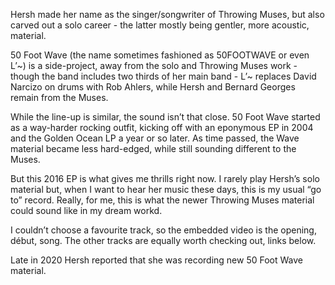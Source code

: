 Hersh made her name as the singer/songwriter of Throwing Muses, but also carved out a solo career - the latter mostly being gentler, more acoustic, material. 

50 Foot Wave (the name sometimes fashioned as 50FOOTWAVE or even L’~) is a side-project, away from the solo and Throwing Muses work - though the band includes two thirds of her main band - L’~ replaces David Narcizo on drums with Rob Ahlers, while Hersh and Bernard Georges remain from the Muses.

While the line-up is similar, the sound isn’t that close.  50 Foot Wave started as a way-harder rocking outfit, kicking off with  an eponymous EP in 2004 and the Golden Ocean LP a year or so later. As time passed, the Wave material became less hard-edged, while still sounding different to the Muses.

But this 2016 EP is what gives me thrills right now.  I rarely play Hersh’s solo material but, when I want to hear her music these days,  this is my usual  “go to” record.  Really, for me, this is what the newer Throwing Muses material could sound like in my dream workd.

I couldn’t choose a favourite track, so the embedded video is the opening, début, song. The other tracks are equally worth checking out, links below.

Late in 2020 Hersh reported that she was recording new 50 Foot Wave material.

